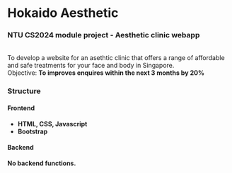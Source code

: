 # Hokaido Aesthetic
### NTU CS2024 module project - Aesthetic clinic webapp
<br>
To develop a website for an asethtic clinic that offers a range of affordable and safe treatments for your face and body in Singapore.<br>
Objective: <b>To improves enquires within the next 3 months by 20%<b>

### Structure
#### Frontend
- HTML, CSS, Javascript
- Bootstrap

#### Backend
No backend functions.
